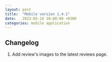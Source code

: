 ```yaml
---
layout: post
title:  "Mobile version 1.4.1"
date:   2023-05-16 10:00:00 +0300
categories: mobile application
---
```


Changelog
---
1. Add review's images to the latest reviews page.
